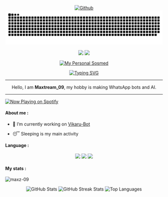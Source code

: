 <div align="center">

  <a href="https://">
    <img alt="Github" height="250px" width="250px" src="https://files.catbox.moe/8mvnpf.jpg">
  </a>

<picture>
  <source
    media="(prefers-color-scheme: dark)"
    srcset="https://raw.githubusercontent.com/platane/snk/output/github-contribution-grid-snake-dark.svg" />
  <source
    media="(prefers-color-scheme: light)"
    srcset="https://raw.githubusercontent.com/platane/snk/output/github-contribution-grid-snake.svg" />
  <img
    alt="github contribution grid snake animation"
    src="https://raw.githubusercontent.com/platane/snk/output/github-contribution-grid-snake.svg" />
</picture>
  
  <p align="center">
  <img src="https://img.shields.io/github/followers/Maxz-09?label=Follow %20Me&style=social" />
  <img src="https://img.shields.io/github/stars/Maxz-09?style=social" />
</p>
  
  <a href="https://linktr.ee/Maxtream_09">
  <img alt="My Personal Sosmed" src="https://img.shields.io/static/v1?color=20883D&label=Sosmed&message=Tap here&style=flat&logo=amp&logoColor=ffffff&labelColor=334155">
  </a>
  
<a href="https://git.io/typing-svg"><img src="https://readme-typing-svg.demolab.com?font=Fira+Code&duration=1000&pause=1000&color=0095BB&center=true&width=435&lines=Wake+up+%F0%9F%A5%B1;Bathe+%F0%9F%9A%BF;Eating+%F0%9F%8D%9B;Working+%F0%9F%92%BC;Learning+%F0%9F%93%9A;Gaming+%F0%9F%8E%AE;Worship+%F0%9F%95%8C;Fart+%F0%9F%92%A8;Daydreaming+%F0%9F%92%AB;Listening+to+music+%F0%9F%8E%B6;Dating+%F0%9F%92%96;Relax++%E2%9B%B1%EF%B8%8F;NightOwl+%F0%9F%8C%83;Coding+%F0%9F%91%A8%F0%9F%8F%BB%E2%80%8D%F0%9F%92%BB;Experiment+%F0%9F%94%AC;Sleeping+%F0%9F%98%B4;Dreaming+%E2%9C%A8" alt="Typing SVG" /></a>
   
</div>

---
<p></p>
   <p>
   <p align="center">Hello, I am <strong>Maxtream_09</strong>, my hobby is making WhatsApp bots and AI.</p>
<p></p>

---
  <a href="https://open.spotify.com/playlist/5iPjgCLzMr8r5VYmUOV6tp?si=o7CcYcPUTEuQ6meL3ULv7A&pi=Z9k4J5XKQYuHV">
   <img src="https://spotify-github-profile.kittinanx.com/api/view?uid=31253dtz6tzyra5ewpcgpipeuefy&cover_image=true&theme=novatorem&show_offline=false&background_color=121212&interchange=false&bar_color=53b14f&bar_color_cover=true" alt="Now Playing on Spotify">
  </a>
  </p>

<h4>About me :</h4>

- 🔭 I’m currently working on [Vikaru-Bot](https://github.com/Maxz-09/Vikaru-Bot)

- 😴 Sleeping is my main activity

<h4>Language :</h4>

  <p align="center">
  <img src="https://img.shields.io/badge/HTML5-E34F26?style=for-the-badge&logo=html5&logoColor=white" />
  <img src="https://img.shields.io/badge/CSS3-1572B6?style=for-the-badge&logo=css3&logoColor=white" />
  <img src="https://img.shields.io/badge/JavaScript-F7DF1E?style=for-the-badge&logo=javascript&logoColor=black" />
</p>

<h4>My stats :</h4>

<p align="left"> <img src="https://komarev.com/ghpvc/?username=maxz-09&label=Profile%20views&color=ff0000&style=flat" alt="maxz-09" /> </p>
<div>    
<p align="center">
  <img src="https://github-readme-stats.vercel.app/api?username=Maxz-09&show_icons=true&theme=tokyonight" width=400 alt="GitHub Stats" />
  <img src="https://github-readme-streak-stats.herokuapp.com/?user=Maxz-09&theme=tokyonight" width=400 alt="GitHub Streak Stats" />
  <img src="https://github-readme-stats.vercel.app/api/top-langs/?username=Maxz-09&layout=compact&theme=tokyonight" width=400 alt="Top Languages" />
</p>
</div>
